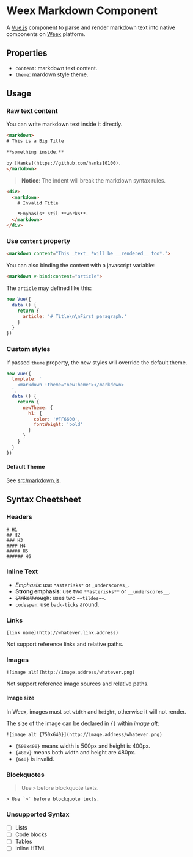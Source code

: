 # Weex Markdown Component

A [Vue.js](https://vuejs.org/) component to parse and render markdown text into native components on [Weex](http://weex.apache.org/) platform.

## Properties

+ `content`: markdown text content.
+ `theme`: mardown style theme.

## Usage

### Raw text content

You can write markdown text inside it directly.

```html
<markdown>
# This is a Big Title

**something inside.**

by [Hanks](https://github.com/hanks10100).
</markdown>
```

> **Notice**: The indent will break the markdown syntax rules.

```html
<div>
  <markdown>
    # Invalid Title

    *Emphasis* stil **works**.
  </markdown>
</div>
```

### Use `content` property

```html
<markdown content="This _text_ *will be __rendered__ too*.">
```

You can also binding the content with a javascript variable:

```html
<markdown v-bind:content="article">
```

The `article` may defined like this:

```js
new Vue({
  data () {
    return {
      article: '# Title\n\nFirst paragraph.'
    }
  }
})
```

### Custom styles

If passed `theme` property, the new styles will override the default theme.

```js
new Vue({
  template: `
    <markdown :theme="newTheme"></markdown>
  `,
  data () {
    return {
      newTheme: {
        h1: {
          color: '#FF6600',
          fontWeight: 'bold'
        }
      }
    }
  }
})
```

#### Default Theme

See [src/markdown.js](./src/markdown.js#L3).

## Syntax Cheetsheet

### Headers

```
# H1
## H2
### H3
#### H4
##### H5
###### H6
```

### Inline Text

+ *Emphasis*: use `*asterisks*` or `_underscores_`.
+ **Strong emphasis**: use two `**asterisks**` or `__underscores__`.
+ ~~Strikethrough~~: uses two `~~tildes~~`.
+ `codespan`: use ``back-ticks`` around.

### Links

```
[link name](http://whatever.link.address)
```

Not support reference links and relative paths.

### Images

```
![image alt](http://image.address/whatever.png)
```

Not support reference image sources and relative paths.

#### Image size

In Weex, images must set `width` and `height`, otherwise it will not render.

The size of the image can be declared in `{}` within *image alt*:

```
![image alt {750x640}](http://image.address/whatever.png)
```

+ `{500x400}` means width is 500px and height is 400px.
+ `{480x}` means both width and height are 480px.
+ `{640}` is invalid.

### Blockquotes

> Use `>` before blockquote texts.

```
> Use `>` before blockquote texts.
```

### Unsupported Syntax

+ [ ] Lists
+ [ ] Code blocks
+ [ ] Tables
+ [ ] Inline HTML
